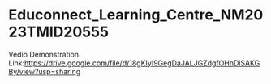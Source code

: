 # Educonnect_Learning_Centre_NM2023TMID20555
Vedio Demonstration Link:https://drive.google.com/file/d/18gKIyI9GegDaJALJGZdgfOHnDiSAKGBy/view?usp=sharing
